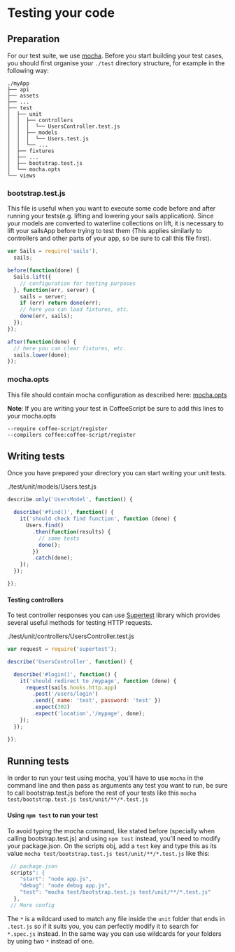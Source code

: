 # Testing your code

## Preparation

For our test suite, we use [mocha](http://mochajs.org/).
Before you start building your test cases, you should first organise your `./test` directory structure, for example in the following way:
```batch
./myApp
├── api
├── assets
├── ...
├── test
│  ├── unit
│  │  ├── controllers
│  │  │  └── UsersController.test.js
│  │  ├── models
│  │  │  └── Users.test.js
│  │  └── ...
│  ├── fixtures
│  ├── ...
│  ├── bootstrap.test.js
│  └── mocha.opts
└── views

```

### bootstrap.test.js

This file is useful when you want to execute some code before and after running your tests(e.g. lifting and lowering your sails application). Since your models are converted to waterline collections on lift, it is necessary to lift your sailsApp before trying to test them (This applies similarly to controllers and other parts of your app, so be sure to call this file first).

```javascript
var Sails = require('sails'),
  sails;

before(function(done) {
  Sails.lift({
    // configuration for testing purposes
  }, function(err, server) {
    sails = server;
    if (err) return done(err);
    // here you can load fixtures, etc.
    done(err, sails);
  });
});

after(function(done) {
  // here you can clear fixtures, etc.
  sails.lower(done);
});
```

### mocha.opts

This file should contain mocha configuration as described here: [mocha.opts](http://mochajs.org/#mocha.opts)

**Note**: If you are writing your test in CoffeeScript be sure to add this lines to your mocha.opts
```
--require coffee-script/register
--compilers coffee:coffee-script/register
```

## Writing tests

Once you have prepared your directory you can start writing your unit tests.

./test/unit/models/Users.test.js
```js
describe.only('UsersModel', function() {

  describe('#find()', function() {
    it('should check find function', function (done) {
      Users.find()
        .then(function(results) {
          // some tests
          done();
        })
        .catch(done);
    });
  });

});
```

#### Testing controllers

To test controller responses you can use [Supertest](https://github.com/visionmedia/supertest) library which provides several useful methods for testing HTTP requests.

./test/unit/controllers/UsersController.test.js
```js
var request = require('supertest');

describe('UsersController', function() {

  describe('#login()', function() {
    it('should redirect to /mypage', function (done) {
      request(sails.hooks.http.app)
        .post('/users/login')
        .send({ name: 'test', password: 'test' })
        .expect(302)
        .expect('location','/mypage', done);
    });
  });

});
```
## Running tests

In order to run your test using mocha, you'll have to use `mocha` in the command line and then pass as arguments any test you want to run, be sure to call bootstrap.test.js before the rest of your tests like this `mocha test/bootstrap.test.js test/unit/**/*.test.js`

#### Using `npm test` to run your test

To avoid typing the mocha command, like stated before (specially when calling bootstrap.test.js) and using `npm test` instead, you'll need to modify your package.json. On the scripts obj, add a `test` key and type this as its value `mocha test/bootstrap.test.js test/unit/**/*.test.js` like this:

```js
 // package.json
 scripts": {
    "start": "node app.js",
    "debug": "node debug app.js",
    "test": "mocha test/bootstrap.test.js test/unit/**/*.test.js"
  },
 // More config
```
The `*` is a wildcard used to match any file inside the `unit` folder that ends in `.test.js` so if it suits you, you can perfectly modify it to search for `*.spec.js` instead. In the same way you can use wildcards for your folders by using two `*` instead of one.


<docmeta name="displayName" value="Testing">
